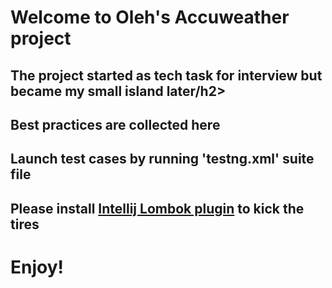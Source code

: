 <h1>Welcome to Oleh's Accuweather project</h1>
<h2>The project started as tech task for interview but became my small island later/h2>
<h2>Best practices are collected here</h2>
<h2>Launch test cases by running 'testng.xml' suite file</h2>
<h2>Please install <a href="https://github.com/mplushnikov/lombok-intellij-plugin">Intellij Lombok plugin</a> to kick the tires</h2>
<h1>Enjoy!</h2>